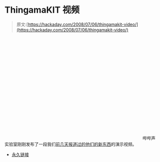 # ThingamaKIT 视频

> 原文:[https://hackaday.com/2008/07/06/thingamakit-video/](https://hackaday.com/2008/07/06/thingamakit-video/)

<object width="450" height="339"><param name="allowfullscreen" value="true"> <param name="allowscriptaccess" value="always"> <param name="movie" value="http://www.vimeo.com/moogaloop.swf?clip_id=1291383&amp;server=www.vimeo.com&amp;show_title=0&amp;show_byline=0&amp;show_portrait=0&amp;color=188a08&amp;fullscreen=1"></object> 
哔哔声实验室刚刚发布了一段我们[前几天报道过的他们的新](http://www.hackaday.com/2008/07/03/thingamakit-make-your-own-thingamagoop/)[东西](http://bleeplabs.com/thingamakit/)的演示视频。

*   [永久链接](http://bleeplabs.com/2008/07/06/thingmamakit-video/)